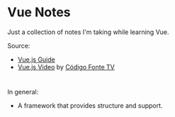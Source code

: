 # Vue Notes

Just a collection of notes I'm taking while learning Vue.

Source: 
- [Vue.js Guide](https://vuejs.org/guide/)
- [Vue.js Video](https://www.youtube.com/watch?v=bEl6yN3vd-U) by [Código Fonte TV](https://www.youtube.com/@codigofontetv)
#
In general:
- A framework that provides structure and support.